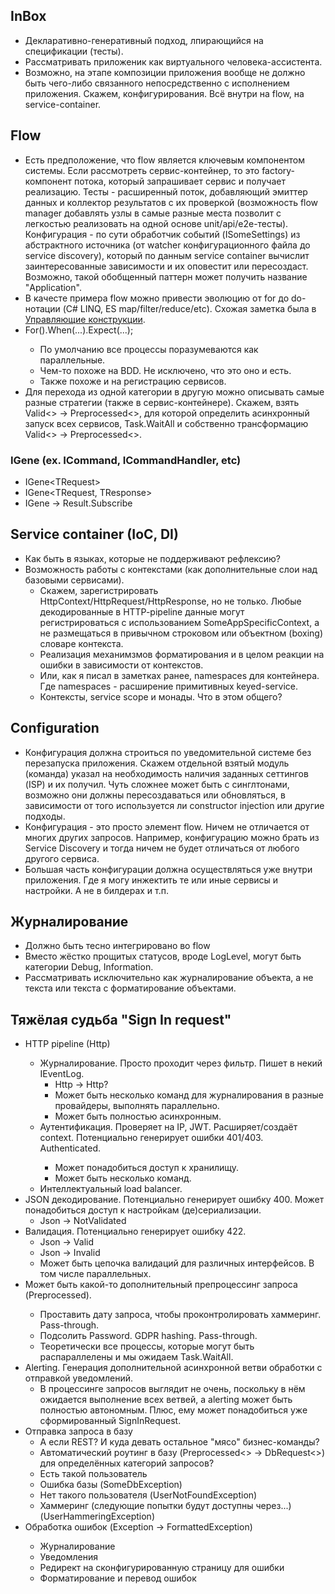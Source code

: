 ## InBox

-   Декларативно-генеративный подход, лпирающийся на спецификации (тесты).
-   Рассматривать приложеник как виртуального человека-ассистента.
-   Возможно, на этапе композиции приложения вообще не должно быть чего-либо связанного непосредственно с исполнением приложения. Скажем, конфигурирования. Всё внутри на flow, на service-container.

## Flow

-   Есть предположение, что flow является ключевым компонентом системы. Если рассмотреть сервис-контейнер, то это factory-компонент потока, который запрашивает сервис и получает реализацию. Тесты - расширенный поток, добавляющий эмиттер данных и коллектор результатов с их проверкой (возможность flow manager добавлять узлы в самые разные места позволит с легкостью реализовать на одной основе unit/api/e2e-тесты). Конфигурация - по сути обработчик событий (ISomeSettings) из абстрактного источника (от watcher конфигурационного файла до service discovery), который по данным service container вычислит заинтересованные зависимости и их оповестит или пересоздаст. Возможно, такой обобщенный паттерн может получить название "Application".
-   В качесте примера flow можно привести эволюцию от for до do-нотации (C# LINQ, ES map/filter/reduce/etc). Схожая заметка была в [Управляющие конструкции](README.md).
-   For<TRequest>().When(...).Expect(...);
    -   По умолчанию все процессы поразумеваются как параллельные.
    -   Чем-то похоже на BDD. Не исключено, что это оно и есть.
    -   Также похоже и на регистрацию сервисов.
-   Для перехода из одной категории в другую можно описывать самые разные стратегии (также в сервис-контейнере). Скажем, взять Valid<> -> Preprocessed<>, для которой определить асинхронный запуск всех сервисов, Task.WaitAll и собственно трансформацию Valid<> -> Preprocessed<>.

### IGene (ex. ICommand, ICommandHandler, etc)

-   IGene<TRequest<TResponse>>
-   IGene<TRequest, TResponse>
-   IGene<TRquest> -> Result.Subscribe<TResponse>

## Service container (IoC, DI)

-   Как быть в языках, которые не поддерживают рефлексию?
-   Возможность работы с контекстами (как дополнительные слои над базовыми сервисами).
    -   Скажем, зарегистрировать HttpContext/HttpRequest/HttpResponse, но не только. Любые декодированные в HTTP-pipeline данные могут регистрироваться с использованием SomeAppSpecificContext, а не размещаться в привычном строковом или объектном (boxing) словаре контекста.
    -   Реализация механимзмов форматирования и в целом реакции на ошибки в зависимости от контекстов.
    -   Или, как я писал в заметках ранее, namespaces для контейнера. Где namespaces - расширение примитивных keyed-service.
    -   Контексты, service scope и монады. Что в этом общего?

## Configuration

-   Конфигурация должна строиться по уведомительной системе без перезапуска приложения. Скажем отдельной взятый модуль (команда) указал на необходимость наличия заданных сеттингов (ISP) и их получил. Чуть сложнее может быть с синглтонами, возможно они должны пересоздаваться или обновляться, в зависимости от того используется ли constructor injection или другие подходы.
-   Конфигурация - это просто элемент flow. Ничем не отличается от многих других запросов. Например, конфигурацию можно брать из Service Discovery и тогда ничем не будет отличаться от любого другого сервиса.
-   Большая часть конфигурации должна осуществляться уже внутри приложения. Где я могу инжектить те или иные сервисы и настройки. А не в билдерах и т.п.

## Журналирование

-   Должно быть тесно интегрировано во flow
-   Вместо жёстко прощитых статусов, вроде LogLevel, могут быть категории Debug<Message>, Information<Message>.
-   Рассматривать исключительно как журналирование объекта, а не текста или текста с форматирование объектами.

## Тяжёлая судьба "Sign In request"

-   HTTP pipeline (Http<SignInRequest>)
    -   Журналирование. Просто проходит через фильтр. Пишет в некий IEventLog.
        -   Http<SignInRequest> -> Http<SignInRequest>?
        -   Может быть несколько команд для журналирования в разные провайдеры, выполнять параллельно.
        -   Может быть полностью асинхронным.
    -   Аутентификация. Проверяет на IP, JWT. Расширяет/создаёт context. Потенциально генерирует ошибки 401/403. Authenticated<SignInRequest>.
        -   Может понадобиться доступ к хранилищу.
        -   Может быть несколько команд.
    -   Интеллектуальный load balancer.
-   JSON декодирование. Потенциально генерирует ошибку 400. Может понадобиться доступ к настройкам (де)сериализации.
    -   Json<SignInRequest> -> NotValidated<SignInRequest>
-   Валидация. Потенциально генерирует ошибку 422.
    -   Json<SignInRequest> -> Valid<SignInRequest>
    -   Json<SignInRequest> -> Invalid<SignInRequest>
    -   Может быть цепочка валидаций для различных интерфейсов. В том числе параллельных.
-   Может быть какой-то дополнительный препроцессинг запроса (Preprocessed<SignInRequest>).
    -   Проставить дату запроса, чтобы проконтролировать хаммеринг. Pass-through.
    -   Подсолить Password. GDPR hashing. Pass-through.
    -   Теоретически все процессы, которые могут быть распараллелены и мы ожидаем Task.WaitAll.
-   Alerting. Генерация дополнительной асинхронной ветви обработки с отправкой уведомлений.
    -   В процессинге запросов выглядит не очень, поскольку в нём ожидается выполнение всех ветвей, а alerting может быть полностью автономным. Плюс, ему может понадобиться уже сформированный SignInRequest.
-   Отправка запроса в базу
    -   А если REST? И куда девать остальное "мясо" бизнес-команды?
    -   Автоматический роутинг в базу (Preprocessed<> -> DbRequest<>) для определённых категорий запросов?
    -   Есть такой пользователь
    -   Ошибка базы (SomeDbException)
    -   Нет такого пользователя (UserNotFoundException)
    -   Хаммеринг (следующие попытки будут доступны через...) (UserHammeringException)
-   Обработка ошибок (Exception -> FormattedException<TException>)
    -   Журналирование
    -   Уведомления
    -   Редирект на сконфигурированную страницу для ошибки
    -   Форматирование и перевод ошибок
